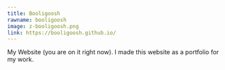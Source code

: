 ```yaml
---
title: Booligoosh
rawname: booligoosh
image: z-booligoosh.png
link: https://booligoosh.github.io/
---
```

My Website (you are on it right now). I made this website as a portfolio for my work.